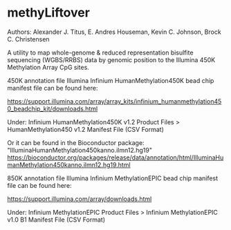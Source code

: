 # methyLiftover 

Authors: Alexander J. Titus, E. Andres Houseman, Kevin C. Johnson, Brock C. Christensen

A utility to map whole-genome & reduced representation bisulfite sequencing (WGBS/RRBS) data by genomic position to the Illumina 450K Methylation Array CpG sites.

450K annotation file
Illumina Infinium HumanMethylation450K bead chip manifest file can be found here:

https://support.illumina.com/array/array_kits/infinium_humanmethylation450_beadchip_kit/downloads.html

Under: Infinium HumanMethylation450K v1.2 Product Files > HumanMethylation450 v1.2 Manifest File (CSV Format)

Or it can be found in the Bioconductor package: "IlluminaHumanMethylation450kanno.ilmn12.hg19"
https://bioconductor.org/packages/release/data/annotation/html/IlluminaHumanMethylation450kanno.ilmn12.hg19.html


850K annotation file
Illumina Infinium MethylationEPIC bead chip manifest file can be found here:

https://support.illumina.com/array/downloads.html

Under: Infinium MethylationEPIC Product Files > Infinium MethylationEPIC v1.0 B1 Manifest File (CSV Format)
